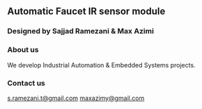 ## Automatic Faucet IR sensor module

### Designed by Sajjad Ramezani & Max Azimi

### About us

We develop Industrial Automation & Embedded Systems projects.

### Contact us

s.ramezani.t@gmail.com
maxazimy@gmail.com
